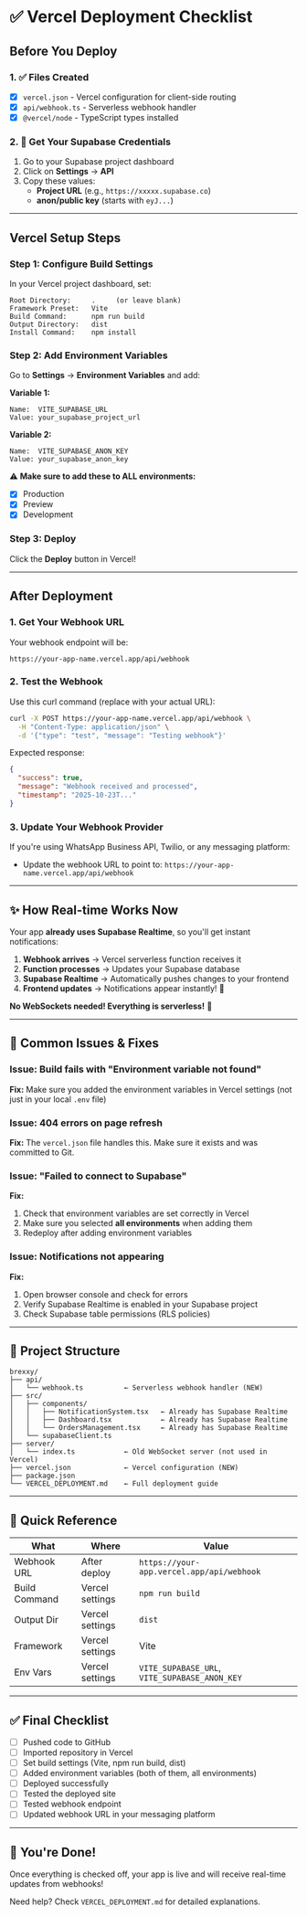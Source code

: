 # ✅ Vercel Deployment Checklist

## Before You Deploy

### 1. ✅ Files Created
- [x] `vercel.json` - Vercel configuration for client-side routing
- [x] `api/webhook.ts` - Serverless webhook handler
- [x] `@vercel/node` - TypeScript types installed

### 2. 🔐 Get Your Supabase Credentials
1. Go to your Supabase project dashboard
2. Click on **Settings** → **API**
3. Copy these values:
   - **Project URL** (e.g., `https://xxxxx.supabase.co`)
   - **anon/public key** (starts with `eyJ...`)

---

## Vercel Setup Steps

### Step 1: Configure Build Settings

In your Vercel project dashboard, set:

```
Root Directory:     .     (or leave blank)
Framework Preset:   Vite
Build Command:      npm run build
Output Directory:   dist
Install Command:    npm install
```

### Step 2: Add Environment Variables

Go to **Settings** → **Environment Variables** and add:

**Variable 1:**
```
Name:  VITE_SUPABASE_URL
Value: your_supabase_project_url
```

**Variable 2:**
```
Name:  VITE_SUPABASE_ANON_KEY
Value: your_supabase_anon_key
```

⚠️ **Make sure to add these to ALL environments:**
- [x] Production
- [x] Preview  
- [x] Development

### Step 3: Deploy
Click the **Deploy** button in Vercel!

---

## After Deployment

### 1. Get Your Webhook URL
Your webhook endpoint will be:
```
https://your-app-name.vercel.app/api/webhook
```

### 2. Test the Webhook
Use this curl command (replace with your actual URL):

```bash
curl -X POST https://your-app-name.vercel.app/api/webhook \
  -H "Content-Type: application/json" \
  -d '{"type": "test", "message": "Testing webhook"}'
```

Expected response:
```json
{
  "success": true,
  "message": "Webhook received and processed",
  "timestamp": "2025-10-23T..."
}
```

### 3. Update Your Webhook Provider
If you're using WhatsApp Business API, Twilio, or any messaging platform:
- Update the webhook URL to point to: `https://your-app-name.vercel.app/api/webhook`

---

## ✨ How Real-time Works Now

Your app **already uses Supabase Realtime**, so you'll get instant notifications:

1. **Webhook arrives** → Vercel serverless function receives it
2. **Function processes** → Updates your Supabase database  
3. **Supabase Realtime** → Automatically pushes changes to your frontend
4. **Frontend updates** → Notifications appear instantly! 🔔

**No WebSockets needed! Everything is serverless!** 🎉

---

## 🐛 Common Issues & Fixes

### Issue: Build fails with "Environment variable not found"
**Fix:** Make sure you added the environment variables in Vercel settings (not just in your local `.env` file)

### Issue: 404 errors on page refresh
**Fix:** The `vercel.json` file handles this. Make sure it exists and was committed to Git.

### Issue: "Failed to connect to Supabase"
**Fix:** 
1. Check that environment variables are set correctly in Vercel
2. Make sure you selected **all environments** when adding them
3. Redeploy after adding environment variables

### Issue: Notifications not appearing
**Fix:**
1. Open browser console and check for errors
2. Verify Supabase Realtime is enabled in your Supabase project
3. Check Supabase table permissions (RLS policies)

---

## 📁 Project Structure

```
brexxy/
├── api/
│   └── webhook.ts          ← Serverless webhook handler (NEW)
├── src/
│   ├── components/
│   │   ├── NotificationSystem.tsx   ← Already has Supabase Realtime
│   │   ├── Dashboard.tsx            ← Already has Supabase Realtime  
│   │   └── OrdersManagement.tsx     ← Already has Supabase Realtime
│   └── supabaseClient.ts
├── server/
│   └── index.ts            ← Old WebSocket server (not used in Vercel)
├── vercel.json             ← Vercel configuration (NEW)
├── package.json
└── VERCEL_DEPLOYMENT.md    ← Full deployment guide
```

---

## 🎯 Quick Reference

| What | Where | Value |
|------|-------|-------|
| Webhook URL | After deploy | `https://your-app.vercel.app/api/webhook` |
| Build Command | Vercel settings | `npm run build` |
| Output Dir | Vercel settings | `dist` |
| Framework | Vercel settings | Vite |
| Env Vars | Vercel settings | `VITE_SUPABASE_URL`, `VITE_SUPABASE_ANON_KEY` |

---

## ✅ Final Checklist

- [ ] Pushed code to GitHub
- [ ] Imported repository in Vercel
- [ ] Set build settings (Vite, npm run build, dist)
- [ ] Added environment variables (both of them, all environments)
- [ ] Deployed successfully
- [ ] Tested the deployed site
- [ ] Tested webhook endpoint
- [ ] Updated webhook URL in your messaging platform

---

## 🎉 You're Done!

Once everything is checked off, your app is live and will receive real-time updates from webhooks!

Need help? Check `VERCEL_DEPLOYMENT.md` for detailed explanations.
